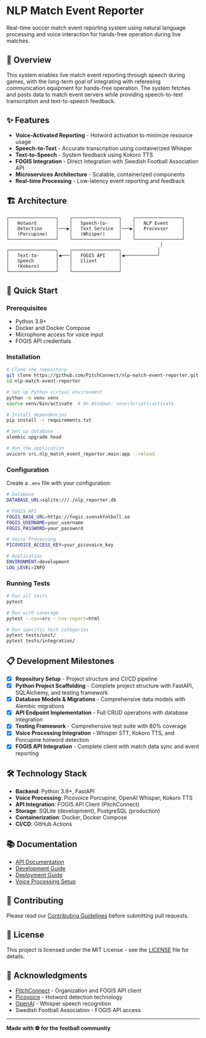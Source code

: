 
# NLP Match Event Reporter

Real-time soccer match event reporting system using natural language processing and voice interaction for hands-free operation during live matches.

## 🎯 Overview

This system enables live match event reporting through speech during games, with the long-term goal of integrating with refereeing communication equipment for hands-free operation. The system fetches and posts data to match event servers while providing speech-to-text transcription and text-to-speech feedback.

## ✨ Features

- **Voice-Activated Reporting** - Hotword activation to minimize resource usage
- **Speech-to-Text** - Accurate transcription using containerized Whisper
- **Text-to-Speech** - System feedback using Kokoro TTS
- **FOGIS Integration** - Direct integration with Swedish Football Association API
- **Microservices Architecture** - Scalable, containerized components
- **Real-time Processing** - Low-latency event reporting and feedback

## 🏗️ Architecture

```
┌─────────────────┐    ┌─────────────────┐    ┌─────────────────┐
│   Hotword       │    │   Speech-to-    │    │   NLP Event     │
│   Detection     │───▶│   Text Service  │───▶│   Processor     │
│   (Porcupine)   │    │   (Whisper)     │    │                 │
└─────────────────┘    └─────────────────┘    └─────────────────┘
                                                        │
┌─────────────────┐    ┌─────────────────┐             │
│   Text-to-      │◀───│   FOGIS API     │◀────────────┘
│   Speech        │    │   Client        │
│   (Kokoro)      │    │                 │
└─────────────────┘    └─────────────────┘
```

## 🚀 Quick Start

### Prerequisites

- Python 3.9+
- Docker and Docker Compose
- Microphone access for voice input
- FOGIS API credentials

### Installation

```bash
# Clone the repository
git clone https://github.com/PitchConnect/nlp-match-event-reporter.git
cd nlp-match-event-reporter

# Set up Python virtual environment
python -m venv venv
source venv/bin/activate  # On Windows: venv\Scripts\activate

# Install dependencies
pip install -r requirements.txt

# Set up database
alembic upgrade head

# Run the application
uvicorn src.nlp_match_event_reporter.main:app --reload
```

### Configuration

Create a `.env` file with your configuration:

```bash
# Database
DATABASE_URL=sqlite:///./nlp_reporter.db

# FOGIS API
FOGIS_BASE_URL=https://fogis.svenskfotboll.se
FOGIS_USERNAME=your_username
FOGIS_PASSWORD=your_password

# Voice Processing
PICOVOICE_ACCESS_KEY=your_picovoice_key

# Application
ENVIRONMENT=development
LOG_LEVEL=INFO
```

### Running Tests

```bash
# Run all tests
pytest

# Run with coverage
pytest --cov=src --cov-report=html

# Run specific test categories
pytest tests/unit/
pytest tests/integration/
```

## 📋 Development Milestones

- [x] **Repository Setup** - Project structure and CI/CD pipeline
- [x] **Python Project Scaffolding** - Complete project structure with FastAPI, SQLAlchemy, and testing framework
- [x] **Database Models & Migrations** - Comprehensive data models with Alembic migrations
- [x] **API Endpoint Implementation** - Full CRUD operations with database integration
- [x] **Testing Framework** - Comprehensive test suite with 80% coverage
- [x] **Voice Processing Integration** - Whisper STT, Kokoro TTS, and Porcupine hotword detection
- [x] **FOGIS API Integration** - Complete client with match data sync and event reporting

## 🛠️ Technology Stack

- **Backend**: Python 3.9+, FastAPI
- **Voice Processing**: Picovoice Porcupine, OpenAI Whisper, Kokoro TTS
- **API Integration**: FOGIS API Client (PitchConnect)
- **Storage**: SQLite (development), PostgreSQL (production)
- **Containerization**: Docker, Docker Compose
- **CI/CD**: GitHub Actions

## 📚 Documentation

- [API Documentation](docs/api.md)
- [Development Guide](docs/development.md)
- [Deployment Guide](docs/deployment.md)
- [Voice Processing Setup](docs/voice-setup.md)

## 🤝 Contributing

Please read our [Contributing Guidelines](CONTRIBUTING.md) before submitting pull requests.

## 📄 License

This project is licensed under the MIT License - see the [LICENSE](LICENSE) file for details.

## 🙏 Acknowledgments

- [PitchConnect](https://github.com/PitchConnect) - Organization and FOGIS API client
- [Picovoice](https://picovoice.ai/) - Hotword detection technology
- [OpenAI](https://openai.com/) - Whisper speech recognition
- Swedish Football Association - FOGIS API access

---

**Made with ⚽ for the football community**
